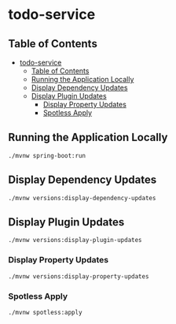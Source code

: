 # todo-service

## Table of Contents

- [todo-service](#todo-service)
  - [Table of Contents](#table-of-contents)
  - [Running the Application Locally](#running-the-application-locally)
  - [Display Dependency Updates](#display-dependency-updates)
  - [Display Plugin Updates](#display-plugin-updates)
    - [Display Property Updates](#display-property-updates)
    - [Spotless Apply](#spotless-apply)

## Running the Application Locally

```shell
./mvnw spring-boot:run
```

## Display Dependency Updates

```shell
./mvnw versions:display-dependency-updates
```

## Display Plugin Updates

```shell
./mvnw versions:display-plugin-updates
```

### Display Property Updates

```shell
./mvnw versions:display-property-updates
```

### Spotless Apply

```shell
./mvnw spotless:apply
```
